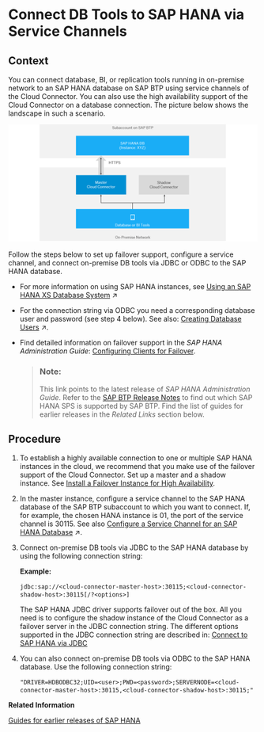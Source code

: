 <!-- loio64d6a510e98941d28dbff2fc8179f175 -->

# Connect DB Tools to SAP HANA via Service Channels



## Context

You can connect database, BI, or replication tools running in on-premise network to an SAP HANA database on SAP BTP using service channels of the Cloud Connector. You can also use the high availability support of the Cloud Connector on a database connection. The picture below shows the landscape in such a scenario.

![](images/SCC_DB_Tools_NEW_a1e9835.png)

Follow the steps below to set up failover support, configure a service channel, and connect on-premise DB tools via JDBC or ODBC to the SAP HANA database.

-   For more information on using SAP HANA instances, see [Using an SAP HANA XS Database System](https://help.sap.com/viewer/ea72206b834e4ace9cd834feed6c0e09/Cloud/en-US/c6f5764433354640a1e44b893399eaee.html "Use SAP HANA single-container database systems designed for developing with SAP HANA in a productive environment.") :arrow_upper_right:
-   For the connection string via ODBC you need a corresponding database user and password \(see step 4 below\). See also: [Creating Database Users](https://help.sap.com/viewer/ea72206b834e4ace9cd834feed6c0e09/Cloud/en-US/a55b836f126b461a9999b56f3cd867d5.html "Use the database user feature in the SAP BTP cockpit to create a database administration user for SAP HANA XS databases, and set up database users in SAP HANA for the members of your development team.") :arrow_upper_right:.
-   Find detailed information on failover support in the *SAP HANA Administration Guide*: [Configuring Clients for Failover](http://help.sap.com/saphelp_hanaplatform/helpdata/en/27/eddf5616ae449a8db32653a98f24e4/frameset.htm).

    > ### Note:  
    > This link points to the latest release of *SAP HANA Administration Guide*. Refer to the [SAP BTP Release Notes](http://scn.sap.com/docs/DOC-28833) to find out which SAP HANA SPS is supported by SAP BTP. Find the list of guides for earlier releases in the *Related Links* section below.




## Procedure

1.  To establish a highly available connection to one or multiple SAP HANA instances in the cloud, we recommend that you make use of the failover support of the Cloud Connector. Set up a master and a shadow instance. See [Install a Failover Instance for High Availability](install-a-failover-instance-for-high-availability-c697705.md).

2.  In the master instance, configure a service channel to the SAP HANA database of the SAP BTP subaccount to which you want to connect. If, for example, the chosen HANA instance is 01, the port of the service channel is 30115. See also [Configure a Service Channel for an SAP HANA Database](https://help.sap.com/viewer/b865ed651e414196b39f8922db2122c7/Cloud/en-US/3dc28b456bb64fad89084d2d10af602c.html "Using Cloud Connector service channels, you can establish a connection to an SAP HANA database in SAP BTP that is not directly exposed to external access.") :arrow_upper_right:.

3.  Connect on-premise DB tools via JDBC to the SAP HANA database by using the following connection string:

    **Example:**

    ```
    jdbc:sap://<cloud-connector-master-host>:30115;<cloud-connector-shadow-host>:30115[/?<options>]
    ```

    The SAP HANA JDBC driver supports failover out of the box. All you need is to configure the shadow instance of the Cloud Connector as a failover server in the JDBC connection string. The different options supported in the JDBC connection string are described in: [Connect to SAP HANA via JDBC](http://help.sap.com/saphelp_hanaplatform/helpdata/en/ff/15928cf5594d78b841fbbe649f04b4/content.htm)

4.  You can also connect on-premise DB tools via ODBC to the SAP HANA database. Use the following connection string:

    ```
    "DRIVER=HDBODBC32;UID=<user>;PWD=<password>;SERVERNODE=<cloud-connector-master-host>:30115,<cloud-connector-shadow-host>:30115;"
    ```


**Related Information**  


[Guides for earlier releases of SAP HANA](http://help.sap.com/hana_platform_earlier_releases)

